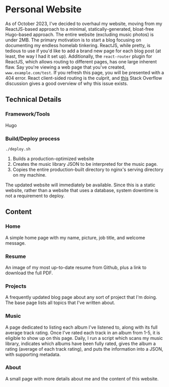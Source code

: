 # Personal Website
As of October 2023, I've decided to overhaul my website, moving from my ReactJS-based approach to a minimal, statically-generated, bloat-free Hugo-based approach. The entire website (excluding music photos) is under 2MB.
The primary motivation is to start a blog focusing on documenting my endless homelab tinkering.
ReactJS, while pretty, is tedious to use if you'd like to add a brand new page for each blog post (at least, the way I had it set up).
Additionally, the `react-router` plugin for ReactJS, which allows routing to different pages, has one large inherent flaw.
Say you're viewing a web page that you've created, `www.example.com/test`. If you refresh this page, you will be presented with a 404 error.
React client-sided routing is the culprit, and [this](https://stackoverflow.com/questions/27928372/react-router-urls-dont-work-when-refreshing-or-writing-manually) Stack Overflow discussion gives a good overview of why this issue exists.

## Technical Details
### Framework/Tools
Hugo

### Build/Deploy process
`./deploy.sh`

1. Builds a production-optimized website
2. Creates the music library JSON to be interpreted for the music page.
3. Copies the entire production-built directory to nginx's serving directory on my machine.


The updated website will immediately be available. Since this is a static website, rather than a website that uses a database, system downtime is not a requirement to deploy.

## Content
### Home
A simple home page with my name, picture, job title, and welcome message.
### Resume
An image of my most up-to-date resume from Github, plus a link to download the full PDF.
### Projects
A frequently updated blog page about any sort of project that I'm doing. The base page lists all topics that I've written about.
### Music
A page dedicated to listing each album I've listened to, along with its full average track rating. Once I've rated each track in an album from 1-5, it is eligible to show up on this page.
Daily, I run a script which scans my music library, indicates which albums have been fully rated, gives the album a rating (average of each track rating), and puts the information into a JSON, with supporting metadata.
### About
A small page with more details about me and the content of this website.
